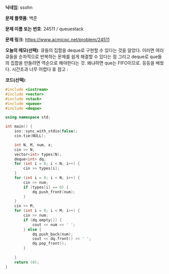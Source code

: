 **닉네임**: ssohn

**문제 플랫폼**: 백준

**문제 이름 또는 번호**:  24511 / queuestack

**문제 링크**: https://www.acmicpc.net/problem/24511

**오늘의 메모(선택)**: 큐들의 집합을 deque로 구현할 수 있다는 것을 알았다. 이러면 여러 큐들을 순차적으로 반복하는 문제를 쉽게 해결할 수 있다는 점 그리고 deque로 que들의 집합을 만들려면 역순으로 해야한다는 것. 왜냐하면 que는 FIFO이므로. 등등을 배웠다. 시간초과 너무 어렵다 휴
참고 :

**코드(선택)**:

```c++
#include <iostream>
#include <vector>
#include <stack>
#include <queue>
#include <deque>

using namespace std;

int main() {
	ios::sync_with_stdio(false);
	cin.tie(NULL);

	int N, M, num, x;
	cin >> N;
	vector<int> types(N);
	deque<int> dq;
	for (int i = 0; i < N; i++) {
		cin >> types[i];
	}
	for (int i = 0; i < N; i++) {
		cin >> num;
		if (types[i] == 0) {
			dq.push_front(num);
		}
	}
	cin >> M;
	for (int i = 0; i < M; i++) {
		cin >> num;
		if (dq.empty()) {
			cout << num << ' ';
		} else {
			dq.push_back(num);
			cout << dq.front() << ' ';
			dq.pop_front();
		}
	
	}
	return (0);
}
```
